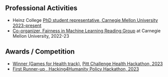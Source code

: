## Professional Activities


<ul style="margin:0 0 5px;">
  <li> Heinz College <a href="https://www.cmu.edu/stugov/gsa/"><autocolor> PhD student representative</autocolor>, Carnegie Mellon University 2023-present </li>
  <li> Co-organizer, <a href="http://iccv2021.thecvf.com/"><autocolor> Fairness in Machine Learning Reading Group</a> at Carnegie Mellon University, 2022-23 </li>
</ul>


## Awards / Competition
<ul style="margin:0 0 5px;">
  <li><a href="https://devpost.com/software/follow-the-fun"><autocolor>Winner (Games for Health track)</a>, <a href = "https://pittchallenge.com/">Pitt Challenge Health Hackathon, 2023</a></li>
  <li><a href="https://www.cyber.pitt.edu/events/hacking4humanity"><autocolor> First Runner-up </autocolor>, Hacking4Humanity Policy Hackathon, 2023</li>
</ul>


